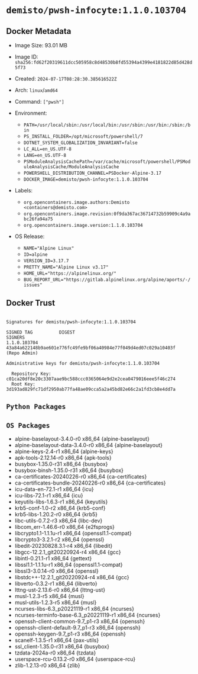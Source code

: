 # `demisto/pwsh-infocyte:1.1.0.103704`

## Docker Metadata
- Image Size: 93.01 MB
- Image ID: `sha256:fd62f20319611dcc505958c8d48530b8fd55394a4399e4181822d85d428d5f73`
- Created: `2024-07-17T08:28:30.385616522Z`
- Arch: `linux`/`amd64`
- Command: `["pwsh"]`
- Environment:
  - `PATH=/usr/local/sbin:/usr/local/bin:/usr/sbin:/usr/bin:/sbin:/bin`
  - `PS_INSTALL_FOLDER=/opt/microsoft/powershell/7`
  - `DOTNET_SYSTEM_GLOBALIZATION_INVARIANT=false`
  - `LC_ALL=en_US.UTF-8`
  - `LANG=en_US.UTF-8`
  - `PSModuleAnalysisCachePath=/var/cache/microsoft/powershell/PSModuleAnalysisCache/ModuleAnalysisCache`
  - `POWERSHELL_DISTRIBUTION_CHANNEL=PSDocker-Alpine-3.17`
  - `DOCKER_IMAGE=demisto/pwsh-infocyte:1.1.0.103704`
- Labels:
  - `org.opencontainers.image.authors:Demisto <containers@demisto.com>`
  - `org.opencontainers.image.revision:0f9da367ac36714732b59909c4a9abc26fa94a75`
  - `org.opencontainers.image.version:1.1.0.103704`

- OS Release:
  - `NAME="Alpine Linux"`
  - `ID=alpine`
  - `VERSION_ID=3.17.7`
  - `PRETTY_NAME="Alpine Linux v3.17"`
  - `HOME_URL="https://alpinelinux.org/"`
  - `BUG_REPORT_URL="https://gitlab.alpinelinux.org/alpine/aports/-/issues"`

## Docker Trust
```

Signatures for demisto/pwsh-infocyte:1.1.0.103704

SIGNED TAG          DIGEST                                                             SIGNERS
1.1.0.103704        43a84a622148b9ae601e776fc49fe9bf06a40984e77f049d4ed07c029a10403f   (Repo Admin)

Administrative keys for demisto/pwsh-infocyte:1.1.0.103704

  Repository Key:	c01ca20df8e20c3307aae9bc588ccc0365064e9d2e2cea0479016eee5f46c274
  Root Key:	3d193ad829fc71df2950ab77fa48ae09cca5a2a45bd82e66c2a1fd3cb8e4dd7a

```

## `Python Packages`


## `OS Packages`

* alpine-baselayout-3.4.0-r0 x86_64 {alpine-baselayout}
* alpine-baselayout-data-3.4.0-r0 x86_64 {alpine-baselayout}
* alpine-keys-2.4-r1 x86_64 {alpine-keys}
* apk-tools-2.12.14-r0 x86_64 {apk-tools}
* busybox-1.35.0-r31 x86_64 {busybox}
* busybox-binsh-1.35.0-r31 x86_64 {busybox}
* ca-certificates-20240226-r0 x86_64 {ca-certificates}
* ca-certificates-bundle-20240226-r0 x86_64 {ca-certificates}
* icu-data-en-72.1-r1 x86_64 {icu}
* icu-libs-72.1-r1 x86_64 {icu}
* keyutils-libs-1.6.3-r1 x86_64 {keyutils}
* krb5-conf-1.0-r2 x86_64 {krb5-conf}
* krb5-libs-1.20.2-r0 x86_64 {krb5}
* libc-utils-0.7.2-r3 x86_64 {libc-dev}
* libcom_err-1.46.6-r0 x86_64 {e2fsprogs}
* libcrypto1.1-1.1.1u-r1 x86_64 {openssl1.1-compat}
* libcrypto3-3.2.1-r2 x86_64 {openssl}
* libedit-20230828.3.1-r4 x86_64 {libedit}
* libgcc-12.2.1_git20220924-r4 x86_64 {gcc}
* libintl-0.21.1-r1 x86_64 {gettext}
* libssl1.1-1.1.1u-r1 x86_64 {openssl1.1-compat}
* libssl3-3.0.14-r0 x86_64 {openssl}
* libstdc++-12.2.1_git20220924-r4 x86_64 {gcc}
* libverto-0.3.2-r1 x86_64 {libverto}
* lttng-ust-2.13.6-r0 x86_64 {lttng-ust}
* musl-1.2.3-r5 x86_64 {musl}
* musl-utils-1.2.3-r5 x86_64 {musl}
* ncurses-libs-6.3_p20221119-r1 x86_64 {ncurses}
* ncurses-terminfo-base-6.3_p20221119-r1 x86_64 {ncurses}
* openssh-client-common-9.7_p1-r3 x86_64 {openssh}
* openssh-client-default-9.7_p1-r3 x86_64 {openssh}
* openssh-keygen-9.7_p1-r3 x86_64 {openssh}
* scanelf-1.3.5-r1 x86_64 {pax-utils}
* ssl_client-1.35.0-r31 x86_64 {busybox}
* tzdata-2024a-r0 x86_64 {tzdata}
* userspace-rcu-0.13.2-r0 x86_64 {userspace-rcu}
* zlib-1.2.13-r0 x86_64 {zlib}
